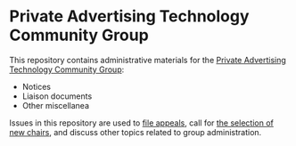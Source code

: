 # Private Advertising Technology Community Group

This repository contains administrative materials for the 
[Private Advertising Technology Community Group](https://patcg.github.io):

* Notices
* Liaison documents
* Other miscellanea

Issues in this repository are used to [file
appeals](https://patcg.github.io/charter.html#appeals), call for [the selection of
new chairs](https://patcg.github.io/charter.html#chair-selection), and discuss other
topics related to group administration.

